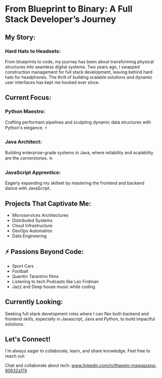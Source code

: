 # From Blueprint to Binary: A Full Stack Developer’s Journey

## My Story:

### Hard Hats to Headsets:
From blueprints to code, my journey has been about transforming physical structures into seamless digital systems. Two years ago, I swapped construction management for full stack development, leaving behind hard hats for headphones. The thrill of building scalable solutions and dynamic user interfaces has kept me hooked ever since.

## Current Focus:

### Python Maestro:
Crafting performant pipelines and sculpting dynamic data structures with Python's elegance. ⚡️
### Java Architect:
Building enterprise-grade systems in Java, where reliability and scalability are the cornerstones. ☕️
### JavaScript Apprentice:
Eagerly expanding my skillset by mastering the frontend and backend dance with JavaScript.

## Projects That Captivate Me:

- Microservices Architectures
- Distributed Systems
- Cloud Infrastructure
- DevOps Automation
- Data Engineering

## ⚡️ Passions Beyond Code:
- Sport Cars
- Football
- Quentin Tarantino films
- Listening to tech Podcasts like Lex Fridman
- Jazz and Deep house music while coding

## Currently Looking:   
Seeking full stack development roles where I can flex both backend and frontend skills, especially in Javascript, Java and Python, to build impactful solutions.

## Let's Connect!

I'm always eager to collaborate, learn, and share knowledge. Feel free to reach out:

Chat and collaborate about tech: www.linkedin.com/in/thapelo-magqazana-90632a174

